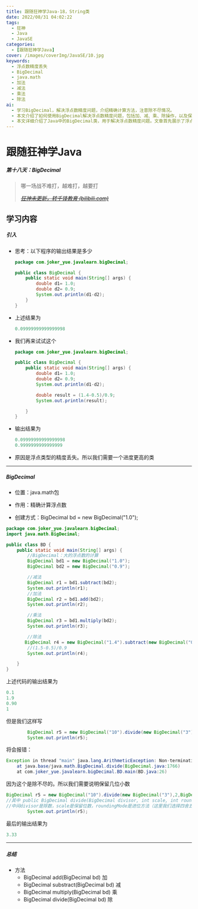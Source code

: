 ```yaml
---
title: 跟随狂神学Java-18，String类
date: 2022/08/31 04:02:22
tags:
  - 狂神
  - Java
  - JavaSE
categories:
  - [跟随狂神学Java]
cover: /images/coverImg/JavaSE/10.jpg
keywords:
  - 浮点数精度丢失
  - BigDecimal
  - java.math
  - 加法
  - 减法
  - 乘法
  - 除法
ai:
  - 学习BigDecimal，解决浮点数精度问题，介绍精确计算方法，注意除不尽情况。
  - 本文介绍了如何使用BigDecimal解决浮点数精度问题，包括加、减、乘、除操作，以及保留小数位数和进位方法的设置，帮助开发者进行精确计算。
  - 本文详细介绍了Java中的BigDecimal类，用于解决浮点数精度问题。文章首先展示了浮点数计算中的精度丢失情况，然后介绍了BigDecimal的创建和基本运算方法，包括加、减、乘、除，并讨论了除不尽情况下的处理方法，如保留小数位数和进位方式。这些知识对开发者进行精确计算非常有帮助。
---
```

# 跟随狂神学Java

##### 第十八天：BigDecimal

> 哪一场战不难打，越难打，越要打
>
> *~~[狂神未更新，转千锋教育 (bilibili.com)](https://www.bilibili.com/video/BV1vt4y197nY?spm_id_from=333.337.search-card.all.click)~~*

## 学习内容

##### 引入

* 思考：以下程序的输出结果是多少

  ~~~java
  package com.joker_yue.javalearn.bigDecimal;
  
  public class BigDecimal {
      public static void main(String[] args) {
          double d1= 1.0;
          double d2= 0.9;
          System.out.println(d1-d2);
      }
  }
  ~~~

* 上述结果为

  ~~~java
  0.09999999999999998
  ~~~

* 我们再来试试这个

  ~~~~java
  package com.joker_yue.javalearn.bigDecimal;
  
  public class BigDecimal {
      public static void main(String[] args) {
          double d1= 1.0;
          double d2= 0.9;
          System.out.println(d1-d2);
  
          double result = (1.4-0.5)/0.9;
          System.out.println(result);
  
      }
  }
  ~~~~

* 输出结果为

  ~~~java
  0.09999999999999998
  0.9999999999999999
  ~~~

* 原因是浮点类型的精度丢失。所以我们需要一个进度更高的类

---

##### BigDecimal

* 位置：java.math包

* 作用：精确计算浮点数

* 创建方式：BigDecimal bd = new BigDecimal("1.0");

  

~~~java
package com.joker_yue.javalearn.bigDecimal;
import java.math.BigDecimal;

public class BD {
    public static void main(String[] args) {
        //BigDecimal：大的浮点数的计算
        BigDecimal bd1 = new BigDecimal("1.0");
        BigDecimal bd2 = new BigDecimal("0.9");

        //减法
        BigDecimal r1 = bd1.subtract(bd2);
        System.out.println(r1);
        //加法
        BigDecimal r2 = bd1.add(bd2);
        System.out.println(r2);

        //乘法
        BigDecimal r3 = bd1.multiply(bd2);
        System.out.println(r3);

        //除法
       BigDecimal r4 = new BigDecimal("1.4").subtract(new BigDecimal("0.5")).divide(new BigDecimal("0.9"));
        //(1.5-0.5)/0.9
        System.out.println(r4);

    }
}
~~~

上述代码的输出结果为

~~~java
0.1
1.9
0.90
1
~~~

但是我们这样写

~~~java
        BigDecimal r5 = new BigDecimal("10").divide(new BigDecimal("3"));
        System.out.println(r5);
~~~

将会报错：
~~~java
Exception in thread "main" java.lang.ArithmeticException: Non-terminating decimal expansion; no exact representable decimal result.
	at java.base/java.math.BigDecimal.divide(BigDecimal.java:1766)
	at com.joker_yue.javalearn.bigDecimal.BD.main(BD.java:26)
~~~

因为这个是除不尽的。所以我们需要说明保留几位小数

~~~java
BigDecimal r5 = new BigDecimal("10").divide(new BigDecimal("3"),2,BigDecimal.ROUND_HALF_UP);
//其中 public BigDecimal divide(BigDecimal divisor, int scale, int roundingMode)，
//中间divisor是除数，scale是保留位数，roundingMode是进位方法（这里我们选择四舍五入进位）
        System.out.println(r5);
~~~

最后的输出结果为

~~~java
3.33
~~~

---

##### 总结

* 方法
  * BigDecimal add(BigDecimal bd)	加
  * BigDecimal substract(BigDecimal bd)  减
  * BigDecimal multiply(BigDecimal bd)  乘
  * BigDecimal divide(BigDecimal bd)  除